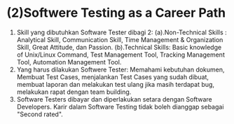 
# (2)Softwere Testing as a Career Path

1. Skill yang dibutuhkan Software Tester dibagi 2:
(a).Non-Technical Skills : Analytical Skill, Communication Skill, Time Management & Organization Skill, Great Attitude, dan Passion. 
(b).Technical Skills: Basic knowledge of Unix/Linux Command, Test Management Tool, Tracking Management Tool, Automation Management Tool.
2. Yang harus dilakukan Softwere Tester: Memahami kebutuhan dokumen, Membuat Test Cases, menjalankan Test Cases yang sudah dibuat, membuat laporan dan melakukan test ulang jika masih terdapat bug, melakukan rapat dengan team building.
3. Software Testers dibayar dan diperlakukan setara dengan Software Developers. Karir dalam Software Testing tidak boleh dianggap sebagai "Second rated".

